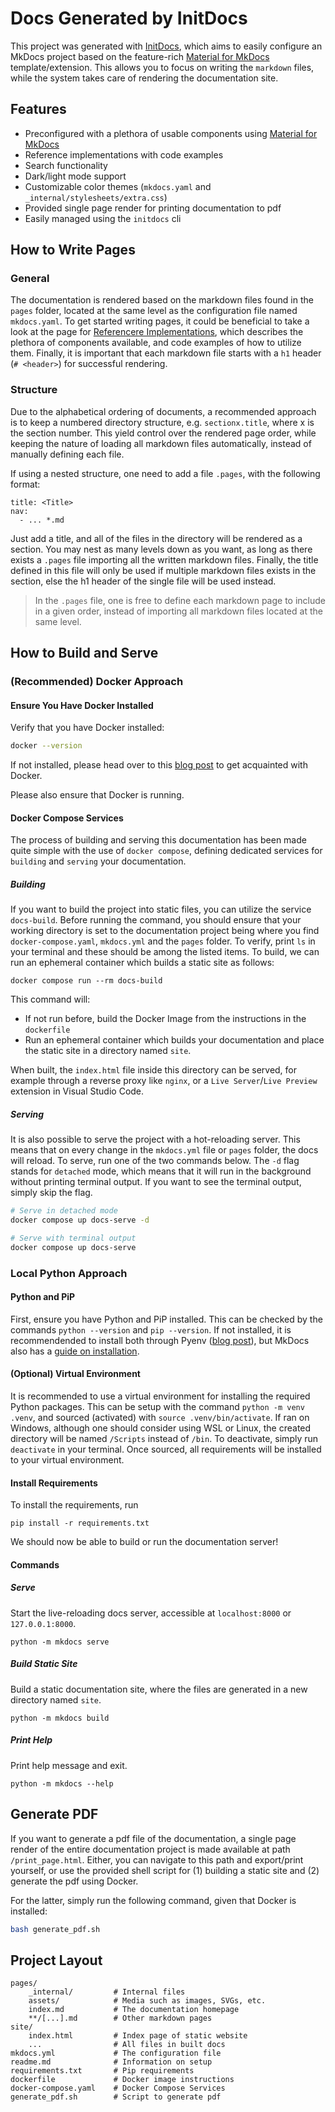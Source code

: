 # Docs Generated by InitDocs

This project was generated with [InitDocs](https://github.com/MartinJohannesNilsen/InitDocs), which aims to easily configure an MkDocs project based on the feature-rich [Material for MkDocs](https://squidfunk.github.io/mkdocs-material/) template/extension. This allows you to focus on writing the `markdown` files, while the system takes care of rendering the documentation site.

## Features

- Preconfigured with a plethora of usable components using [Material for MkDocs](https://squidfunk.github.io/mkdocs-material/)
- Reference implementations with code examples
- Search functionality
- Dark/light mode support
- Customizable color themes (`mkdocs.yaml` and `_internal/stylesheets/extra.css`)
- Provided single page render for printing documentation to pdf
- Easily managed using the `initdocs` cli

## How to Write Pages

### General

The documentation is rendered based on the markdown files found in the `pages` folder, located at the same level as the configuration file named `mkdocs.yaml`. To get started writing pages, it could be beneficial to take a look at the page for [Referencere Implementations](/section1.reference/index.html), which describes the plethora of components available, and code examples of how to utilize them. Finally, it is important that each markdown file starts with a `h1` header (`# <header>`) for successful rendering.

### Structure

Due to the alphabetical ordering of documents, a recommended approach is to keep a numbered directory structure, e.g. `sectionx.title`, where x is the section number. This yield control over the rendered page order, while keeping the nature of loading all markdown files automatically, instead of manually defining each file.

If using a nested structure, one need to add a file `.pages`, with the following format:

```
title: <Title>
nav:
  - ... *.md
```

Just add a title, and all of the files in the directory will be rendered as a section. You may nest as many levels down as you want, as long as there exists a `.pages` file importing all the written markdown files. Finally, the title defined in this file will only be used if multiple markdown files exists in the section, else the h1 header of the single file will be used instead.

> In the `.pages` file, one is free to define each markdown page to include in a given order, instead of importing all markdown files located at the same level. 


## How to Build and Serve

### (Recommended) Docker Approach

#### Ensure You Have Docker Installed

Verify that you have Docker installed:

```bash
docker --version
```

If not installed, please head over to this [blog post](https://blog.mjntech.dev/posts/Y3YTh9D6676D4n6iUYlU) to get acquainted with Docker.

Please also ensure that Docker is running.

#### Docker Compose Services

The process of building and serving this documentation has been made quite simple with the use of `docker compose`, defining dedicated services for `building` and `serving` your documentation.

##### Building

If you want to build the project into static files, you can utilize the service `docs-build`. Before running the command, you should ensure that your working directory is set to the documentation project being where you find `docker-compose.yaml`, `mkdocs.yml` and the `pages` folder. To verify, print `ls` in your terminal and these should be among the listed items. To build, we can run an ephemeral container which builds a static site as follows:

```
docker compose run --rm docs-build
```

This command will:

- If not run before, build the Docker Image from the instructions in the `dockerfile`
- Run an ephemeral container which builds your documentation and place the static site in a directory named `site`. 

When built, the `index.html` file inside this directory can be served, for example through a reverse proxy like `nginx`, or a `Live Server`/`Live Preview` extension in Visual Studio Code.

##### Serving

It is also possible to serve the project with a hot-reloading server. This means that on every change in the `mkdocs.yml` file or `pages` folder, the docs will reload. To serve, run one of the two commands below. The `-d` flag stands for `detached` mode, which means that it will run in the background without printing terminal output. If you want to see the terminal output, simply skip the flag.

```bash
# Serve in detached mode
docker compose up docs-serve -d

# Serve with terminal output
docker compose up docs-serve
```

### Local Python Approach

#### Python and PiP

First, ensure you have Python and PiP installed. This can be checked by the commands `python --version` and `pip --version`. If not installed, it is recommendended to install both through Pyenv ([blog post](https://blog.mjntech.dev/posts/7FPz65Fkv8sHM3aDIx0r)), but MkDocs also has a [guide on installation](https://www.mkdocs.org/user-guide/installation/).

#### (Optional) Virtual Environment

It is recommended to use a virtual environment for installing the required Python packages. This can be setup with the command `python -m venv .venv`, and sourced (activated) with `source .venv/bin/activate`. If ran on Windows, although one should consider using WSL or Linux, the created directory will be named `/Scripts` instead of `/bin`. To deactivate, simply run `deactivate` in your terminal. Once sourced, all requirements will be installed to your virtual environment.

#### Install Requirements

To install the requirements, run

```
pip install -r requirements.txt
```

We should now be able to build or run the documentation server!

#### Commands

##### Serve

Start the live-reloading docs server, accessible at `localhost:8000` or `127.0.0.1:8000`.

```
python -m mkdocs serve
```
  
##### Build Static Site

Build a static documentation site, where the files are generated in a new directory named `site`.

```
python -m mkdocs build
```

##### Print Help

Print help message and exit.

```
python -m mkdocs --help
```

## Generate PDF

If you want to generate a pdf file of the documentation, a single page render of the entire documentation project is made available at path `/print_page.html`. Either, you can navigate to this path and export/print yourself, or use the provided shell script for (1) building a static site and (2) generate the pdf using Docker. 

For the latter, simply run the following command, given that Docker is installed:

```bash
bash generate_pdf.sh
```

## Project Layout

    pages/
        _internal/         # Internal files
        assets/            # Media such as images, SVGs, etc.
        index.md           # The documentation homepage
        **/[...].md        # Other markdown pages
    site/
        index.html         # Index page of static website
        ...                # All files in built docs
    mkdocs.yml             # The configuration file
    readme.md              # Information on setup
    requirements.txt       # Pip requirements
    dockerfile             # Docker image instructions
    docker-compose.yaml    # Docker Compose Services
    generate_pdf.sh        # Script to generate pdf
